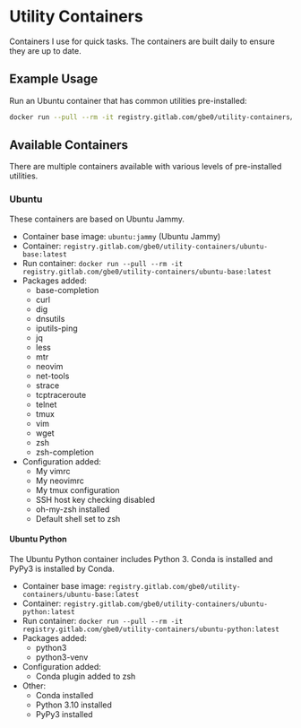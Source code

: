 # Utility Containers

Containers I use for quick tasks. The containers are built daily to ensure they are up to date.

## Example Usage

Run an Ubuntu container that has common utilities pre-installed:

```bash
docker run --pull --rm -it registry.gitlab.com/gbe0/utility-containers/ubuntu-base:latest
```

## Available Containers

There are multiple containers available with various levels of pre-installed utilities.

### Ubuntu

These containers are based on Ubuntu Jammy.

* Container base image: `ubuntu:jammy` (Ubuntu Jammy)
* Container: `registry.gitlab.com/gbe0/utility-containers/ubuntu-base:latest`
* Run container: `docker run --pull --rm -it registry.gitlab.com/gbe0/utility-containers/ubuntu-base:latest`
* Packages added:
  * base-completion
  * curl
  * dig
  * dnsutils
  * iputils-ping
  * jq
  * less
  * mtr
  * neovim
  * net-tools
  * strace
  * tcptraceroute
  * telnet
  * tmux
  * vim
  * wget
  * zsh
  * zsh-completion
* Configuration added:
  * My vimrc
  * My neovimrc
  * My tmux configuration
  * SSH host key checking disabled
  * oh-my-zsh installed
  * Default shell set to zsh

#### Ubuntu Python

The Ubuntu Python container includes Python 3. Conda is installed and PyPy3 is installed by Conda.

* Container base image: `registry.gitlab.com/gbe0/utility-containers/ubuntu-base:latest`
* Container: `registry.gitlab.com/gbe0/utility-containers/ubuntu-python:latest`
* Run container: `docker run --pull --rm -it registry.gitlab.com/gbe0/utility-containers/ubuntu-python:latest`
* Packages added:
  * python3
  * python3-venv
* Configuration added:
  * Conda plugin added to zsh
* Other:
  * Conda installed
  * Python 3.10 installed
  * PyPy3 installed